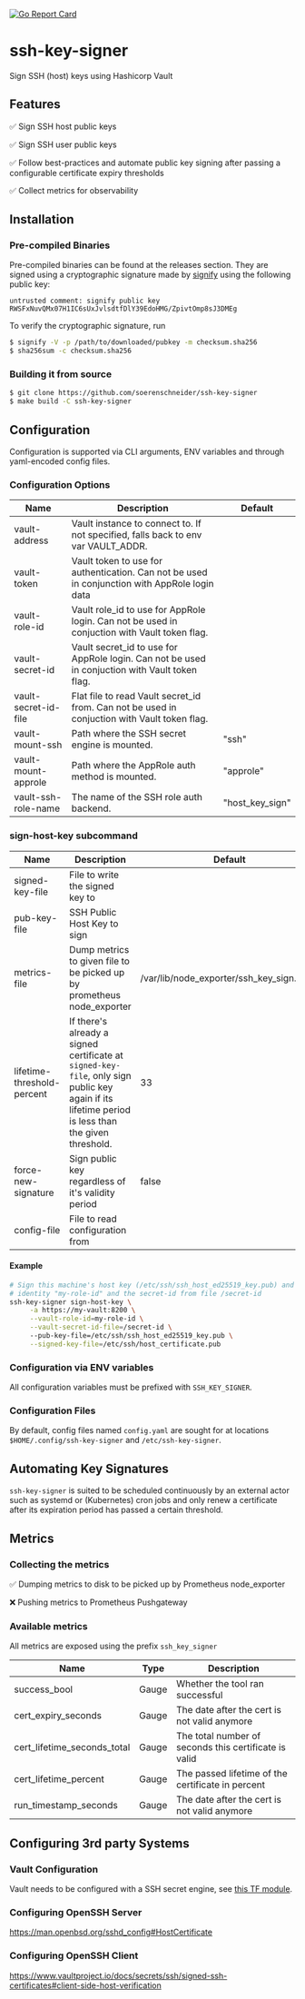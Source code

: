 [![Go Report Card](https://goreportcard.com/badge/github.com/soerenschneider/ssh-key-signer)](https://goreportcard.com/report/github.com/soerenschneider/ssh-key-signer)

# ssh-key-signer

Sign SSH (host) keys using Hashicorp Vault

## Features

✅ Sign SSH host public keys

✅ Sign SSH user public keys

✅ Follow best-practices and automate public key signing after passing a configurable certificate expiry thresholds

✅ Collect metrics for observability

## Installation

### Pre-compiled Binaries

Pre-compiled binaries can be found at the releases section. They are signed using a cryptographic signature made by [signify](https://man.openbsd.org/signify.1) using the following public key: 
```
untrusted comment: signify public key
RWSFxNuvQMx07H1IC6sUxJvlsdtfDlY39EdoHMG/ZpivtOmp8sJ3DMEg
```

To verify the cryptographic signature, run
```bash
$ signify -V -p /path/to/downloaded/pubkey -m checksum.sha256
$ sha256sum -c checksum.sha256
```

### Building it from source

```sh
$ git clone https://github.com/soerenschneider/ssh-key-signer
$ make build -C ssh-key-signer
```

## Configuration
Configuration is supported via CLI arguments, ENV variables and through yaml-encoded config files.

### Configuration Options

| Name                 | Description                                                                                   | Default   |
|----------------------|-----------------------------------------------------------------------------------------------|-----------|
| vault-address        | Vault instance to connect to. If not specified, falls back to env var VAULT_ADDR.             |           |
| vault-token          | Vault token to use for authentication. Can not be used in conjunction with AppRole login data |           |
| vault-role-id        | Vault role_id to use for AppRole login. Can not be used in conjuction with Vault token flag.  |           |
| vault-secret-id      | Vault secret_id to use for AppRole login. Can not be used in conjuction with Vault token flag.|           |
| vault-secret-id-file | Flat file to read Vault secret_id from. Can not be used in conjuction with Vault token flag.  |           |
| vault-mount-ssh      | Path where the SSH secret engine is mounted.                                                  | "ssh"     |
| vault-mount-approle  | Path where the AppRole auth method is mounted.                                                | "approle" |
| vault-ssh-role-name  | The name of the SSH role auth backend.                                                        | "host_key_sign" |

### sign-host-key subcommand
| Name                 | Description                                                                                   | Default   |
|----------------------|-----------------------------------------------------------------------------------------------|-----------|
| signed-key-file      | File to write the signed key to                                                               |           |
| pub-key-file         | SSH Public Host Key to sign                                                                   |           |
| metrics-file         | Dump metrics to given file to be picked up by prometheus node_exporter                        | /var/lib/node_exporter/ssh_key_sign.prom |
| lifetime-threshold-percent | If there's already a signed certificate at `signed-key-file`, only sign public key again if its lifetime period is less than the given threshold.                                                              | 33        |
| force-new-signature  | Sign public key regardless of it's validity period                                            | false     |
| config-file          | File to read configuration from

#### Example

```bash
# Sign this machine's host key (/etc/ssh/ssh_host_ed25519_key.pub) and write the received certificate to /etc/ssh/host_certificate.pub using the
# identity "my-role-id" and the secret-id from file /secret-id
ssh-key-signer sign-host-key \
     -a https://my-vault:8200 \
     --vault-role-id=my-role-id \
     --vault-secret-id-file=/secret-id \ 
     --pub-key-file=/etc/ssh/ssh_host_ed25519_key.pub \
     --signed-key-file=/etc/ssh/host_certificate.pub
```

### Configuration via ENV variables
All configuration variables must be prefixed with `SSH_KEY_SIGNER`.

### Configuration Files
By default, config files named `config.yaml` are sought for at locations `$HOME/.config/ssh-key-signer` and `/etc/ssh-key-signer`.

## Automating Key Signatures
`ssh-key-signer` is suited to be scheduled continuously by an external actor such as systemd or (Kubernetes) cron jobs and only renew a certificate after its expiration period has passed a certain threshold.

## Metrics

### Collecting the metrics

✅ Dumping metrics to disk to be picked up by Prometheus node_exporter

❌ Pushing metrics to Prometheus Pushgateway

### Available metrics

All metrics are exposed using the prefix `ssh_key_signer`

| Name                        | Type    | Description                                            |
|-----------------------------|---------|--------------------------------------------------------|
| success_bool                | Gauge   | Whether the tool ran successful                        |
| cert_expiry_seconds         | Gauge   | The date after the cert is not valid anymore           |
| cert_lifetime_seconds_total | Gauge   | The total number of seconds this certificate is valid  |
| cert_lifetime_percent       | Gauge   | The passed lifetime of the certificate in percent      | 
| run_timestamp_seconds       | Gauge   | The date after the cert is not valid anymore           |


## Configuring 3rd party Systems

### Vault Configuration
Vault needs to be configured with a SSH secret engine, see [this TF module](https://github.com/soerenschneider/tf-vault/tree/main/secret_ssh). 

### Configuring OpenSSH Server
https://man.openbsd.org/sshd_config#HostCertificate

### Configuring OpenSSH Client
https://www.vaultproject.io/docs/secrets/ssh/signed-ssh-certificates#client-side-host-verification
